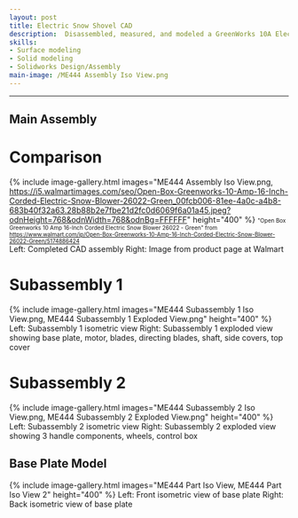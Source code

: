 ```yaml
---
layout: post
title: Electric Snow Shovel CAD
description:  Disassembled, measured, and modeled a GreenWorks 10A Electric Snow Shovel for a class project as part of a team of 4. Main role on the project was modeling of the base plate, final assembly of all components.
skills: 
- Surface modeling
- Solid modeling
- Solidworks Design/Assembly
main-image: /ME444 Assembly Iso View.png
---
```


---
## Main Assembly
# Comparison
{% include image-gallery.html images="ME444 Assembly Iso View.png, https://i5.walmartimages.com/seo/Open-Box-Greenworks-10-Amp-16-Inch-Corded-Electric-Snow-Blower-26022-Green_00fcb006-81ee-4a0c-a4b8-683b40f32a63.28b88b2e7fbe21d2fc0d6069f6a01a45.jpeg?odnHeight=768&odnWidth=768&odnBg=FFFFFF" height="400" %}
<span style="font-size: 10px">"Open Box Greenworks 10 Amp 16-Inch Corded Electric Snow Blower 26022 - Green" from https://www.walmart.com/ip/Open-Box-Greenworks-10-Amp-16-Inch-Corded-Electric-Snow-Blower-26022-Green/5174886424</span>  
Left: Completed CAD assembly  Right: Image from product page at Walmart
# Subassembly 1
{% include image-gallery.html images="ME444 Subassembly 1 Iso View.png, ME444 Subassembly 1 Exploded View.png" height="400" %}
Left: Subassembly 1 isometric view  Right: Subassembly 1 exploded view showing base plate, motor, blades, directing blades, shaft, side covers, top cover
# Subassembly 2
{% include image-gallery.html images="ME444 Subassembly 2 Iso View.png, ME444 Subassembly 2 Exploded View.png" height="400" %}
Left: Subassembly 2 isometric view  Right: Subassembly 2 exploded view showing 3 handle components, wheels, control box

## Base Plate Model
{% include image-gallery.html images="ME444 Part Iso View, ME444 Part Iso View 2" height="400" %}
Left: Front isometric view of base plate  Right: Back isometric view of base plate
